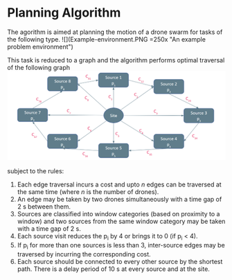 # Planning Algorithm

The agorithm is aimed at planning the motion of a drone swarm for tasks of the following type.
![](Example-environment.PNG =250x "An example problem environment")

This task is reduced to a graph and the algorithm performs optimal traversal of the following graph
![](Ill.png)

subject to the rules:

1. Each edge traversal incurs a cost and upto *n* edges can be traversed at the same time (where *n* is the number of drones).
2. An edge may be taken by two drones simultaneously with a time gap of 2 s between them. 
3. Sources are classified into window categories (based on proximity to a window) and two sources from the same window category may be taken with a time gap of 2 s.  
4. Each source visit reduces the p<sub>i</sub> by 4 or brings it to 0 (if p<sub>i</sub> < 4).
5. If p<sub>i</sub> for more than one sources is less than 3, inter-source edges may be traversed by incurring the corresponding cost.
6. Each source should be connected to every other source by the shortest path. There is a delay period of 10 s at every source and at the site.
